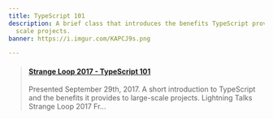 ```yaml
---
title: TypeScript 101
description: A brief class that introduces the benefits TypeScript provides to large
  scale projects.
banner: https://i.imgur.com/KAPCJ9s.png

---
```

<blockquote class="embedly-card"><h4><a href="https://slideshare.net/FVCproductions/typescript-101-80676517">Strange Loop 2017 - TypeScript 101</a></h4><p>Presented September 29th, 2017. A short introduction to TypeScript and the benefits it provides to large-scale projects. Lightning Talks Strange Loop 2017 Fr...</p></blockquote>
<script async src="//cdn.embedly.com/widgets/platform.js" charset="UTF-8"></script>
